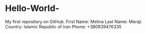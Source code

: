 # Hello-World-
My first repository on GitHub.
First Name: Melina
Last  Name: Meraji
Country:    Islamic Republic of Iran
Phone:      +380939476335
